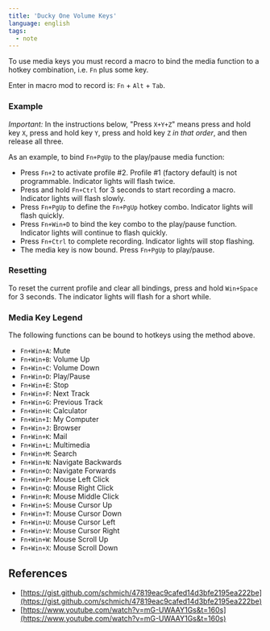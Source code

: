 ```yaml
---
title: 'Ducky One Volume Keys'
language: english
tags:
  - note
---
```



To use media keys you must record a macro to bind the media function to a hotkey combination, i.e. `Fn` plus some key.

Enter in macro mod to record is: `Fn` + `Alt` + `Tab`.

### Example

_Important:_ In the instructions below, "Press `X+Y+Z`" means press and hold key `X`, press and hold key `Y`, press and hold key `Z` _in that order_, and then release all three.

As an example, to bind `Fn+PgUp` to the play/pause media function:

- Press `Fn+2` to activate profile #2. Profile #1 (factory default) is not programmable. Indicator lights will flash twice.
- Press and hold `Fn+Ctrl` for 3 seconds to start recording a macro. Indicator lights will flash slowly.
- Press `Fn+PgUp` to define the `Fn+PgUp` hotkey combo. Indicator lights will flash quickly.
- Press `Fn+Win+D` to bind the key combo to the play/pause function. Indicator lights will continue to flash quickly.
- Press `Fn+Ctrl` to complete recording. Indicator lights will stop flashing.
- The media key is now bound. Press `Fn+PgUp` to play/pause.

### Resetting

To reset the current profile and clear all bindings, press and hold `Win+Space` for 3 seconds. The indicator lights will flash for a short while.

### Media Key Legend

The following functions can be bound to hotkeys using the method above.

- `Fn+Win+A`: Mute
- `Fn+Win+B`: Volume Up
- `Fn+Win+C`: Volume Down
- `Fn+Win+D`: Play/Pause
- `Fn+Win+E`: Stop
- `Fn+Win+F`: Next Track
- `Fn+Win+G`: Previous Track
- `Fn+Win+H`: Calculator
- `Fn+Win+I`: My Computer
- `Fn+Win+J`: Browser
- `Fn+Win+K`: Mail
- `Fn+Win+L`: Multimedia
- `Fn+Win+M`: Search
- `Fn+Win+N`: Navigate Backwards
- `Fn+Win+O`: Navigate Forwards
- `Fn+Win+P`: Mouse Left Click
- `Fn+Win+Q`: Mouse Right Click
- `Fn+Win+R`: Mouse Middle Click
- `Fn+Win+S`: Mouse Cursor Up
- `Fn+Win+T`: Mouse Cursor Down
- `Fn+Win+U`: Mouse Cursor Left
- `Fn+Win+V`: Mouse Cursor Right
- `Fn+Win+W`: Mouse Scroll Up
- `Fn+Win+X`: Mouse Scroll Down

## References

- [https://gist.github.com/schmich/47819eac9cafed14d3bfe2195ea222be](https://gist.github.com/schmich/47819eac9cafed14d3bfe2195ea222be)
- [https://www.youtube.com/watch?v=mG-UWAAY1Gs&t=160s](https://www.youtube.com/watch?v=mG-UWAAY1Gs&t=160s)
